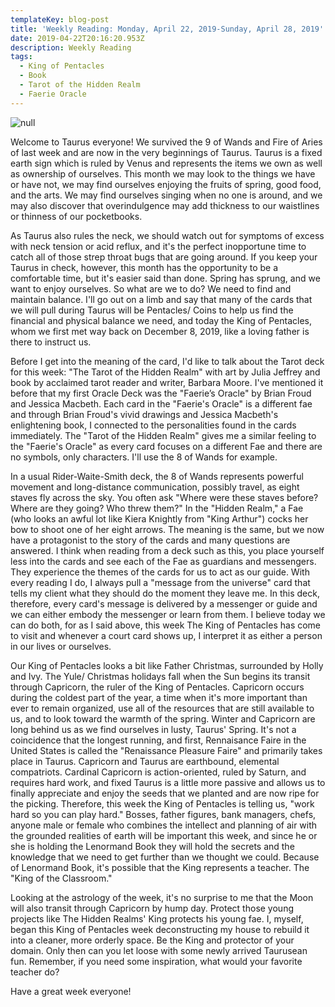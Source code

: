 ```yaml
---
templateKey: blog-post
title: 'Weekly Reading: Monday, April 22, 2019-Sunday, April 28, 2019'
date: 2019-04-22T20:16:20.953Z
description: Weekly Reading
tags:
  - King of Pentacles
  - Book
  - Tarot of the Hidden Realm
  - Faerie Oracle
---
```

![null](/img/img_0378.jpg)

Welcome to Taurus everyone! We survived the 9 of Wands and Fire of Aries of last week and are now in the very beginnings of Taurus. Taurus is a fixed earth sign which is ruled by Venus and represents the items we own as well as ownership of ourselves. This month we may look to the things we have or have not, we may find ourselves enjoying the fruits of spring, good food, and the arts. We may find ourselves singing when no one is around, and we may also discover that overindulgence may add thickness to our waistlines or thinness of our pocketbooks.

As Taurus also rules the neck, we should watch out for symptoms of excess with neck tension or acid reflux, and it's the perfect inopportune time to catch all of those strep throat bugs that are going around. If you keep your Taurus in check, however, this month has the opportunity to be a comfortable time, but it's easier said than done. Spring has sprung, and we want to enjoy ourselves. So what are we to do? We need to find and maintain balance.  I'll go out on a limb and say that many of the cards that we will pull during Taurus will be Pentacles/ Coins to help us find the financial and physical balance we need, and today the King of Pentacles, whom we first met way back on December 8, 2019, like a loving father is there to instruct us.

Before I get into the meaning of the card, I'd like to talk about the Tarot deck for this week: "The Tarot of the Hidden Realm" with art by Julia Jeffrey and book by acclaimed tarot reader and writer, Barbara Moore. I've mentioned it before that my first Oracle Deck was the "Faerie’s Oracle" by Brian Froud and Jessica Macbeth. Each card in the "Faerie's Oracle" is a different fae and through Brian Froud's vivid drawings and Jessica Macbeth's enlightening book, I connected to the personalities found in the cards immediately. The "Tarot of the Hidden Realm" gives me a similar feeling to the "Faerie's Oracle" as every card focuses on a different Fae and there are no symbols, only characters. I'll use the 8 of Wands for example.

In a usual Rider-Waite-Smith deck, the 8 of Wands represents powerful movement and long-distance communication, possibly travel, as eight staves fly across the sky. You often ask "Where were these staves before? Where are they going? Who threw them?"  In the "Hidden Realm," a Fae (who looks an awful lot like Kiera Knightly from "King Arthur") cocks her bow to shoot one of her eight arrows. The meaning is the same, but we now have a protagonist to the story of the cards and many questions are answered. I think when reading from a deck such as this, you place yourself less into the cards and see each of the Fae as guardians and messengers. They experience the themes of the cards for us to act as our guide. With every reading I do, I always pull a "message from the universe" card that tells my client what they should do the moment they leave me. In this deck, therefore, every card's message is delivered by a messenger or guide and we can either embody the messenger or learn from them. I believe today we can do both, for as I said above, this week The King of Pentacles has come to visit and whenever a court card shows up, I interpret it as either a person in our lives or ourselves. 

Our King of Pentacles looks a bit like Father Christmas, surrounded by Holly and Ivy. The Yule/ Christmas holidays fall when the Sun begins its transit through Capricorn, the ruler of the King of Pentacles. Capricorn occurs during the coldest part of the year, a time when it's more important than ever to remain organized, use all of the resources that are still available to us, and to look toward the warmth of the spring. Winter and Capricorn are long behind us as we find ourselves in lusty, Taurus' Spring. It's not a coincidence that the longest running, and first, Rennaisance Faire in the United States is called the "Renaissance Pleasure Faire" and primarily takes place in Taurus. Capricorn and Taurus are earthbound, elemental compatriots. Cardinal Capricorn is action-oriented, ruled by Saturn, and requires hard work, and fixed Taurus is a little more passive and allows us to finally appreciate and enjoy the seeds that we planted and are now ripe for the picking. Therefore, this week the King of Pentacles is telling us,  "work hard so you can play hard." Bosses, father figures, bank managers, chefs, anyone male or female who combines the intellect and planning of air with the grounded realities of earth will be important this week, and since he or she is holding the Lenormand Book they will hold the secrets and the knowledge that we need to get further than we thought we could. Because of Lenormand Book, it's possible that the King represents a teacher. The "King of the Classroom." 

Looking at the astrology of the week, it's no surprise to me that the Moon will also transit through Capricorn by hump day. Protect those young projects like The Hidden Realms' King protects his young fae.  I, myself, began this King of Pentacles week deconstructing my house to rebuild it into a cleaner, more orderly space. Be the King and protector of your domain. Only then can you let loose with some newly arrived Taurusean fun. Remember, if you need some inspiration, what would your favorite teacher do? 

Have a great week everyone!
